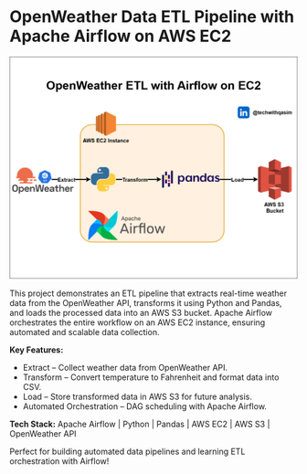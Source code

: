 # OpenWeather Data ETL Pipeline with Apache Airflow on AWS EC2

![openweather-etl-with-airflow-on-ec2](./images/openweather-etl-with-airflow-on-ec2.png)

This project demonstrates an ETL pipeline that extracts real-time weather data from the OpenWeather API, transforms it using Python and Pandas, and loads the processed data into an AWS S3 bucket. Apache Airflow orchestrates the entire workflow on an AWS EC2 instance, ensuring automated and scalable data collection.

**Key Features:**
- Extract – Collect weather data from OpenWeather API.
- Transform – Convert temperature to Fahrenheit and format data into CSV.
- Load – Store transformed data in AWS S3 for future analysis.
- Automated Orchestration – DAG scheduling with Apache Airflow.

**Tech Stack:** Apache Airflow | Python | Pandas | AWS EC2 | AWS S3 | OpenWeather API

Perfect for building automated data pipelines and learning ETL orchestration with Airflow!
